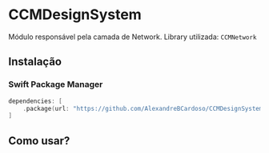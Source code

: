 # CCMDesignSystem

Módulo responsável pela camada de Network.
Library utilizada: `CCMNetwork`

## Instalação

### Swift Package Manager
```swift
dependencies: [
    .package(url: "https://github.com/AlexandreBCardoso/CCMDesignSystem.git", .upToNextMajor(from: "1.0.0"))
]
```

## Como usar?
